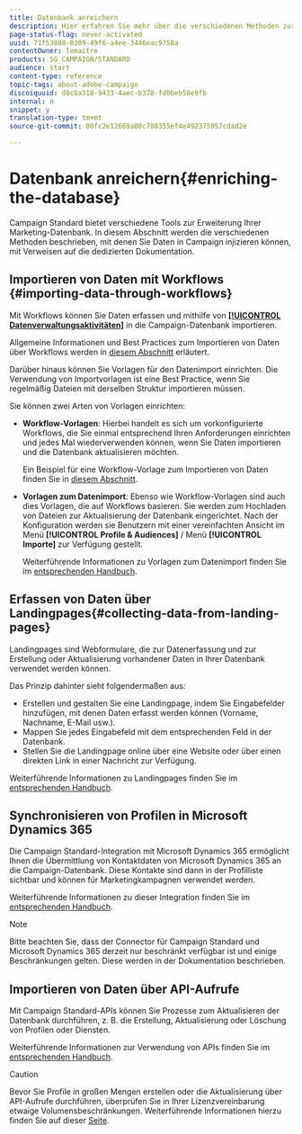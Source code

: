 ```yaml
---
title: Datenbank anreichern
description: Hier erfahren Sie mehr über die verschiedenen Methoden zur Anreicherung der Datenbank.
page-status-flag: never-activated
uuid: 71f53808-0309-49f6-a4ee-3446eac9758a
contentOwner: lemaitre
products: SG_CAMPAIGN/STANDARD
audience: start
content-type: reference
topic-tags: about-adobe-campaign
discoiquuid: d8c8a318-9433-4aec-b378-fd0beb50e9fb
internal: n
snippet: y
translation-type: tm+mt
source-git-commit: 00fc2e12669a00c788355ef4e492375957cdad2e

---
```



# Datenbank anreichern{#enriching-the-database}

Campaign Standard bietet verschiedene Tools zur Erweiterung Ihrer Marketing-Datenbank. In diesem Abschnitt werden die verschiedenen Methoden beschrieben, mit denen Sie Daten in Campaign injizieren können, mit Verweisen auf die dedizierten Dokumentation.

## Importieren von Daten mit Workflows {#importing-data-through-workflows}

Mit Workflows können Sie Daten erfassen und mithilfe von [**[!UICONTROL Datenverwaltungsaktivitäten]**](../../automating/using/about-data-management-activities.md) in die Campaign-Datenbank importieren.

Allgemeine Informationen und Best Practices zum Importieren von Daten über Workflows werden in [diesem Abschnitt](../../automating/using/importing-data.md) erläutert.

Darüber hinaus können Sie Vorlagen für den Datenimport einrichten. Die Verwendung von Importvorlagen ist eine Best Practice, wenn Sie regelmäßig Dateien mit derselben Struktur importieren müssen.

Sie können zwei Arten von Vorlagen einrichten:

* **Workflow-Vorlagen**: Hierbei handelt es sich um vorkonfigurierte Workflows, die Sie einmal entsprechend Ihren Anforderungen einrichten und jedes Mal wiederverwenden können, wenn Sie Daten importieren und die Datenbank aktualisieren möchten.

   Ein Beispiel für eine Workflow-Vorlage zum Importieren von Daten finden Sie in [diesem Abschnitt](../../automating/using/importing-data.md#example--import-workflow-template).

* **Vorlagen zum Datenimport**: Ebenso wie Workflow-Vorlagen sind auch dies Vorlagen, die auf Workflows basieren. Sie werden zum Hochladen von Dateien zur Aktualisierung der Datenbank eingerichtet. Nach der Konfiguration werden sie Benutzern mit einer vereinfachten Ansicht im Menü **[!UICONTROL Profile &amp; Audiences]** / Menü **[!UICONTROL Importe]** zur Verfügung gestellt.

   Weiterführende Informationen zu Vorlagen zum Datenimport finden Sie im [entsprechenden Handbuch](../../automating/using/importing-data-with-import-templates.md).

## Erfassen von Daten über Landingpages{#collecting-data-from-landing-pages}

Landingpages sind Webformulare, die zur Datenerfassung und zur Erstellung oder Aktualisierung vorhandener Daten in Ihrer Datenbank verwendet werden können.

Das Prinzip dahinter sieht folgendermaßen aus:

* Erstellen und gestalten Sie eine Landingpage, indem Sie Eingabefelder hinzufügen, mit denen Daten erfasst werden können (Vorname, Nachname, E-Mail usw.).
* Mappen Sie jedes Eingabefeld mit dem entsprechenden Feld in der Datenbank.
* Stellen Sie die Landingpage online über eine Website oder über einen direkten Link in einer Nachricht zur Verfügung.

Weiterführende Informationen zu Landingpages finden Sie im [entsprechenden Handbuch](../../channels/using/about-landing-pages.md).

## Synchronisieren von Profilen in Microsoft Dynamics 365

Die Campaign Standard-Integration mit Microsoft Dynamics 365 ermöglicht Ihnen die Übermittlung von Kontaktdaten von Microsoft Dynamics 365 an die Campaign-Datenbank.
Diese Kontakte sind dann in der Profilliste sichtbar und können für Marketingkampagnen verwendet werden.

Weiterführende Informationen zu dieser Integration finden Sie im [entsprechenden Handbuch](https://helpx.adobe.com/campaign/kb/acs-ms-dynamics.html).

>[!NOTE]
>
>Bitte beachten Sie, dass der Connector für Campaign Standard und Microsoft Dynamics 365 derzeit nur beschränkt verfügbar ist und einige Beschränkungen gelten. Diese werden in der Dokumentation beschrieben.

## Importieren von Daten über API-Aufrufe

Mit Campaign Standard-APIs können Sie Prozesse zum Aktualisieren der Datenbank durchführen, z. B. die Erstellung, Aktualisierung oder Löschung von Profilen oder Diensten.

Weiterführende Informationen zur Verwendung von APIs finden Sie im [entsprechenden Handbuch](https://docs.campaign.adobe.com/doc/standard/en/api/ACS_API.html).

>[!CAUTION]
>
>Bevor Sie Profile in großen Mengen erstellen oder die Aktualisierung über API-Aufrufe durchführen, überprüfen Sie in Ihrer Lizenzvereinbarung etwaige Volumensbeschränkungen. Weiterführende Informationen hierzu finden Sie auf dieser [Seite](https://helpx.adobe.com/legal/product-descriptions/campaign-standard.html#ITInfrastructureResourcesbyActiveProfilesTiers).
